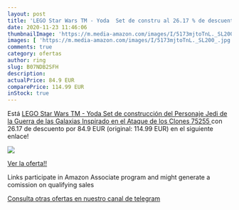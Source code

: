 ```yaml
---
layout: post
title: 'LEGO Star Wars TM - Yoda  Set de constru al 26.17 % de descuento'
date: 2020-11-23 11:46:06
thumbnailImage: 'https://m.media-amazon.com/images/I/5173mjtoTnL._SL200_.jpg'
images: [ 'https://m.media-amazon.com/images/I/5173mjtoTnL._SL200_.jpg' ]
comments: true
category: ofertas
author: ring
slug: B07NDB2SFH
description:
actualPrice: 84.9 EUR
comparePrice: 114.99 EUR
inStock: true
---
```


Está [LEGO Star Wars TM - Yoda  Set de construcción del Personaje Jedi de la Guerra de las Galaxias  Inspirado en el Ataque de los Clones  75255 ](https://www.amazon.es/dp/B07NDB2SFH/?tag=redken-21) con 26.17 de descuento por 84.9 EUR (original: 114.99 EUR) en el siguiente enlace!

[![](https://m.media-amazon.com/images/I/5173mjtoTnL._SL200_.jpg)](https://www.amazon.es/dp/B07NDB2SFH/?tag=redken-21)

[Ver la oferta!!](https://www.amazon.es/dp/B07NDB2SFH/?tag=redken-21)

Links participate in Amazon Associate program and might generate a comission on qualifying sales

[Consulta otras ofertas en nuestro canal de telegram](https://t.me/s/ofertas25)
